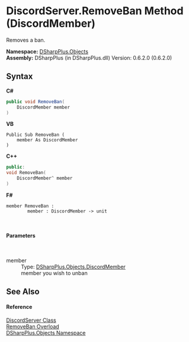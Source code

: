 # DiscordServer.RemoveBan Method (DiscordMember)
 

Removes a ban.

**Namespace:**&nbsp;<a href="b70db947-75ff-488f-5245-350c6ca1e522">DSharpPlus.Objects</a><br />**Assembly:**&nbsp;DSharpPlus (in DSharpPlus.dll) Version: 0.6.2.0 (0.6.2.0)

## Syntax

**C#**<br />
``` C#
public void RemoveBan(
	DiscordMember member
)
```

**VB**<br />
``` VB
Public Sub RemoveBan ( 
	member As DiscordMember
)
```

**C++**<br />
``` C++
public:
void RemoveBan(
	DiscordMember^ member
)
```

**F#**<br />
``` F#
member RemoveBan : 
        member : DiscordMember -> unit 

```

<br />

#### Parameters
&nbsp;<dl><dt>member</dt><dd>Type: <a href="5cf74e63-4004-3836-5a0d-910485913b65">DSharpPlus.Objects.DiscordMember</a><br />member you wish to unban</dd></dl>

## See Also


#### Reference
<a href="0bea1794-96dc-62e4-4798-1bd4e0abad39">DiscordServer Class</a><br /><a href="fa51c607-a7d7-b49f-445f-3c693f41c937">RemoveBan Overload</a><br /><a href="b70db947-75ff-488f-5245-350c6ca1e522">DSharpPlus.Objects Namespace</a><br />